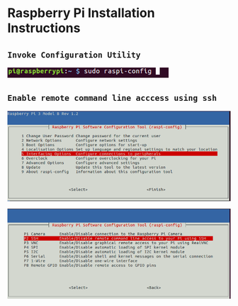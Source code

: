 # Raspberry Pi Installation Instructions
## `Invoke Configuration Utility`

![Alt text](/docs/images/1.png)

## `Enable remote command line acccess using ssh`

![Step 1](/docs/images/2.png)

![Step 2](/docs/images/3.png)
